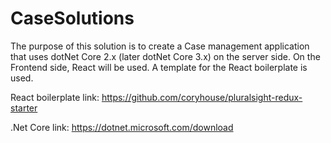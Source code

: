 # CaseSolutions

The purpose of this solution is to create a Case management application that uses dotNet Core 2.x (later dotNet Core 3.x) on the server side. On the Frontend side, React will be used. A template for the React boilerplate is used. 

React boilerplate link: https://github.com/coryhouse/pluralsight-redux-starter

.Net Core link: https://dotnet.microsoft.com/download
